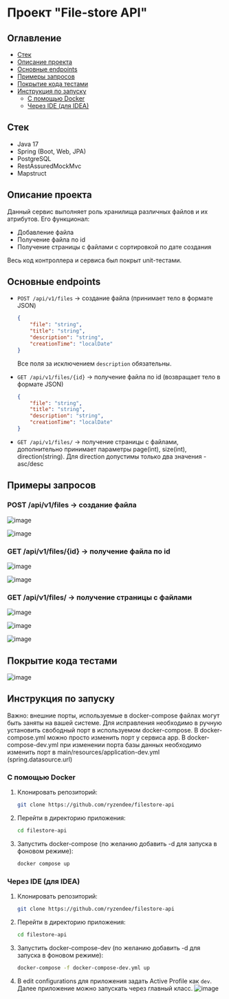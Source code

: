 # Проект "File-store API"

## Оглавление
- [Стек](#стек)
- [Описание проекта](#описание-проекта)
- [Основные endpoints](#основные-endpoints)
- [Примеры запросов](#примеры-запросов)
- [Покрытие кода тестами](#покрытие-кода-тестами)
- [Инструкция по запуску](#инструкция-по-запуску)
  - [С помощью Docker](#с-помощью-docker)
  - [Через IDE (для IDEA)](#через-ide-для-idea)

## Стек
- Java 17
- Spring (Boot, Web, JPA)
- PostgreSQL
- RestAssuredMockMvc
- Mapstruct

## Описание проекта

Данный сервис выполняет роль хранилища различных файлов и их атрибутов. Его функционал:
- Добавление файла
- Получение файла по id 
- Получение страницы с файлами с сортировкой по дате создания 

Весь код контроллера и сервиса был покрыт unit-тестами.


## Основные endpoints

- `POST /api/v1/files` -> создание файла (принимает тело в формате JSON)
    ```json
    {
        "file": "string",
        "title": "string",
        "description": "string",
        "creationTime": "localDate"
    }
    ```
    Все поля за исключением `description` обязательны.

- `GET /api/v1/files/{id}` -> получение файла по id (возвращает тело в формате JSON)
    ```json
    {
        "file": "string",
        "title": "string",
        "description": "string",
        "creationTime": "localDate"
    }
    ```

- `GET /api/v1/files/` -> получение страницы с файлами, дополнительно принимает параметры page(int), size(int), direction(string). Для direction допустимы только два значения - asc/desc

## Примеры запросов

### POST /api/v1/files -> создание файла

![image](https://github.com/user-attachments/assets/82c6005a-4140-4b41-a9ab-0aa7e4761d66)

![image](https://github.com/user-attachments/assets/70c78f4f-7b67-43e2-964f-135736b4eaca)


### GET /api/v1/files/{id} -> получение файла по id

![image](https://github.com/user-attachments/assets/d6d71522-d1cd-4b54-8b9b-d34f010f01ab)

![image](https://github.com/user-attachments/assets/478ff90a-1891-4093-9f9c-16dc9b3782d7)


### GET /api/v1/files/ -> получение страницы с файлами

![image](https://github.com/user-attachments/assets/4eded317-0dde-4312-9375-8694858808e0)

![image](https://github.com/user-attachments/assets/6d85d0d2-a266-4043-812e-00c61f0acf5d)

![image](https://github.com/user-attachments/assets/6608f987-65fc-4a92-b7d7-eb2d86954376)


## Покрытие кода тестами

![image](https://github.com/user-attachments/assets/7c4c4c6f-c1c6-4fca-ad0a-d10b0ef1cf36)


## Инструкция по запуску

Важно: внешние порты, используемые в docker-compose файлах могут быть заняты на вашей системе. Для исправления необходимо в ручную установить свободный порт в используемом docker-compose. 
В docker-compose.yml можно просто изменить порт у сервиса app.
В docker-compose-dev.yml при изменении порта базы данных необходимо изменить порт в main/resources/application-dev.yml (spring.datasource.url)

### С помощью Docker
1. Клонировать репозиторий:
    ```sh
    git clone https://github.com/ryzendee/filestore-api
    ```
2. Перейти в директорию приложения:
    ```sh
    cd filestore-api
    ```
3. Запустить docker-compose (по желанию добавить -d для запуска в фоновом режиме):
    ```sh
    docker compose up
    ```

### Через IDE (для IDEA)
1. Клонировать репозиторий:
    ```sh
    git clone https://github.com/ryzendee/filestore-api
    ```
2. Перейти в директорию приложения:
    ```sh
    cd filestore-api
    ```    
2. Запустить docker-compose-dev (по желанию добавить -d для запуска в фоновом режиме):
    ```sh
    docker-compose -f docker-compose-dev.yml up
    ```
3. В edit configurations для приложения задать Active Profile как `dev`. Далее приложение можно запускать через главный класс.
![image](https://github.com/user-attachments/assets/038c6247-86bc-4495-a9b0-31f7c617b65b)

